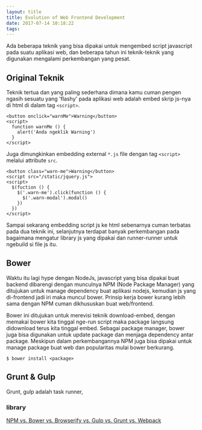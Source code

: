```yaml
---
layout: title
title: Evolution of Web Frontend Development
date: 2017-07-14 10:18:22
tags:
---
```


Ada beberapa teknik yang bisa dipakai untuk mengembed script javascript pada suatu aplikasi web, dan beberapa tahun ini teknik-teknik yang digunakan mengalami perkembangan yang pesat.<!-- more -->

## Original Teknik
Teknik tertua dan yang paling sederhana dimana kamu cuman pengen ngasih sesuatu yang 'flashy' pada aplikasi web adalah embed skrip js-nya di html di dalam tag `<script>`.

```
<button onclick="warnMe">Warning</button>
<script>
  function warnMe () {
    alert('Anda ngeklik Warning')
  }
</script>
```
Juga dimungkinkan embedding external `*.js` file dengan tag `<script>` melalui attribute `src`.

```
<button class="warn-me">Warning</button>
<script src="/static/jquery.js">
<script>
  $(fuction () {
    $('.warn-me').click(function () {
      $('.warn-modal').modal()
    })
  })
</script>
```

Sampai sekarang embedding script js ke html sebenarnya cuman terbatas pada dua teknik ini, selanjutnya terdapat banyak perkembangan pada bagaimana mengatur library js yang dipakai dan runner-runner untuk ngebuild si file js itu.

## Bower
Waktu itu lagi hype dengan NodeJs, javascript yang bisa dipakai buat backend dibarengi dengan munculnya NPM (Node Package Manager) yang ditujukan untuk manage dependency buat aplikasi nodejs, kemudian js yang di-frontend jadi iri maka muncul bower. Prinsip kerja bower kurang lebih sama dengan NPM cuman dikhususkan buat web/frontend.

Bower ini ditujukan untuk merevisi teknik download-embed, dengan memakai bower kita tinggal nge-run script maka package langsung didownload terus kita tinggal embed. Sebagai package manager, bower juga bisa digunakan untuk update package dan menjaga dependency antar package. Meskipun dalam perkembangannya NPM juga bisa dipakai untuk manage package buat web dan popularitas mulai bower berkurang.

```
$ bower install <package>
```

## Grunt & Gulp
Grunt, gulp adalah task runner,


### library
[NPM vs. Bower vs. Browserify vs. Gulp vs. Grunt vs. Webpack ](https://stackoverflow.com/questions/35062852/npm-vs-bower-vs-browserify-vs-gulp-vs-grunt-vs-webpack)
